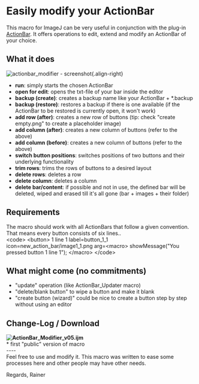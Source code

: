 # Easily modify your ActionBar

This macro for ImageJ can be very useful in conjunction with the plug-in
[ActionBar](/plugin/utilities/action_bar/start). It offers operations to
edit, extend and modify an ActionBar of your choice.

## What it does

![actionbar_modifier -
screenshot](/howto/working/actionbar_modifier.png){.align-right}

-   **run**: simply starts the chosen ActionBar
-   **open for edit**: opens the txt-file of your bar inside the editor
-   **backup (create)**: creates a backup name like your ActionBar +
    \*.backup
-   **backup (restore)**: restores a backup if there is one available
    (if the ActionBar to be restored is currently open, it won\'t work)
-   **add row (after)**: creates a new row of buttons (tip: check
    \"create empty.png\" to create a placeholder image)
-   **add column (after)**: creates a new column of buttons (refer to
    the above)
-   **add column (before)**: creates a new column of buttons (refer to
    the above)
-   **switch button positions**: switches positions of two buttons and
    their underlying functionality
-   **trim rows**: trims the rows of buttons to a desired layout
-   **delete rows**: deletes a row
-   **delete column**: deletes a column
-   **delete bar/content**: if possible and not in use, the defined bar
    will be deleted, wiped and erased till it\'s all gone (bar +
    images + their folder)

## Requirements

The macro should work with all ActionBars that follow a given
convention. That means every button consists of six lines..\
\<code\> \<button\> 1 line 1 label=button_1\_1
icon=new_action_bar/image1_1.png arg=\<macro\> showMessage(\"You pressed
button 1 line 1\"); \</macro\> \</code\>

## What might come (no commitments)

-   \"update\" operation (like ActionBar_Updater macro)
-   \"delete/blank button\" to wipe a button and make it blank
-   \"create button (wizard)\" could be nice to create a button step by
    step without using an editor

## Change-Log / Download

**![ActionBar_Modifier_v05.ijm](/howto/working/actionbar_modifier_v05.ijm)**\
\* first \"public\" version of macro\
\-\-\--\
Feel free to use and modify it. This macro was written to ease some
processes here and other people may have other needs.

Regards, Rainer
